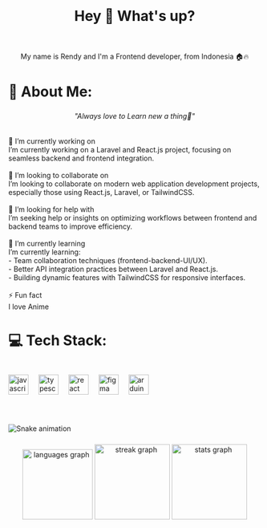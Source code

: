 <br clear="both">

<h1 align="center">Hey 👋 What's up?</h1>

###

<br clear="both">

<p align="center">My name is Rendy and I'm a Frontend developer, from Indonesia 🏠🔥</p>

###

<h1 align="left">💫 About Me:</h1>

###

<h6 align="center">"Always love to Learn new  a thing📃"</h6>

###

<p align="left">🔭 I’m currently working on<br>I’m currently working on a Laravel and React.js project, focusing on seamless backend and frontend integration.<br><br>👯 I’m looking to collaborate on<br>I’m looking to collaborate on modern web application development projects, especially those using React.js, Laravel, or TailwindCSS.<br><br>🤝 I’m looking for help with<br>I’m seeking help or insights on optimizing workflows between frontend and backend teams to improve efficiency.<br><br>🌱 I’m currently learning<br>I’m currently learning:<br>- Team collaboration techniques (frontend-backend-UI/UX).<br>- Better API integration practices between Laravel and React.js.<br>- Building dynamic features with TailwindCSS for responsive interfaces.<br><br>⚡ Fun fact<br>I love Anime</p>

###

<h1 align="left">💻 Tech Stack:</h1>

###

<br clear="both">

<div align="left">
  <img src="https://cdn.jsdelivr.net/gh/devicons/devicon/icons/javascript/javascript-original.svg" height="40" alt="javascript logo"  />
  <img width="12" />
  <img src="https://cdn.jsdelivr.net/gh/devicons/devicon/icons/typescript/typescript-original.svg" height="40" alt="typescript logo"  />
  <img width="12" />
  <img src="https://cdn.jsdelivr.net/gh/devicons/devicon/icons/react/react-original.svg" height="40" alt="react logo"  />
  <img width="12" />
  <img src="https://cdn.jsdelivr.net/gh/devicons/devicon/icons/figma/figma-original.svg" height="40" alt="figma logo"  />
  <img width="12" />
  <img src="https://cdn.jsdelivr.net/gh/devicons/devicon/icons/arduino/arduino-original.svg" height="40" alt="arduino logo"  />
</div>

###

<h1 align="left"></h1>

###

<br clear="both">

<img src="https://raw.githubusercontent.com/erza-503/erza-503/output/snake.svg" alt="Snake animation" />

###

<div align="center">
  <img src="https://github-readme-stats.vercel.app/api/top-langs?username=erza-503&locale=en&hide_title=false&layout=compact&card_width=320&langs_count=4&theme=radical&hide_border=false&order=2" height="140" alt="languages graph"  />
  <img src="https://streak-stats.demolab.com?user=erza-503&locale=en&mode=daily&theme=radical&hide_border=false&border_radius=5&order=3" height="150" alt="streak graph"  />
  <img src="https://github-readme-stats.vercel.app/api?username=erza-503&hide_title=false&hide_rank=true&show_icons=true&include_all_commits=true&count_private=true&disable_animations=false&theme=radical&locale=en&hide_border=false&order=1" height="150" alt="stats graph"  />
</div>

###
